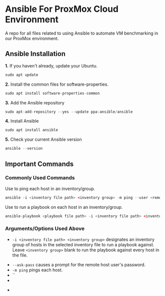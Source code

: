 # Ansible For ProxMox Cloud Environment
A repo for all files related to using Ansible to automate VM benchmarking in our ProxMox environment.

## Ansible Installation
**1.** If you haven't already, update your Ubuntu.
```r
sudo apt update
```
**2.** Install the common files for software-properties.
```r
sudo apt install software-properties-common
```
**3.** Add the Ansible repository
```r
sudo apt-add-repository --yes --update ppa:ansible/ansible
```
**4.** Install Ansible
```r
sudo apt install ansible
```
**5.** Check your current Ansible version
```r
ansible --version
```

## Important Commands
### Commonly Used Commands
Use to ping each host in an inventory/group.
```r
ansible -i <inventory file path> <inventory group> -m ping --user <remote host username> --ask-pass
```
Use to run a playbook on each host in an inventory/group.
```r
ansible-playbook <playbook file path> -i <inventory file path> <inventory group> --user <remote host username> --ask-pass --ask-become-pass
```

### Arguments/Options Used Above
- `-i <inventory file path> <inventory group>` designates an inventory group of hosts in the selected inventory file to run a playbook against. Leave `<inventory group>` blank to run the playbook against every host in the file.
* `--ask-pass` causes a prompt for the remote host user's password.
* `-m ping` pings each host.
* ``
*
+
